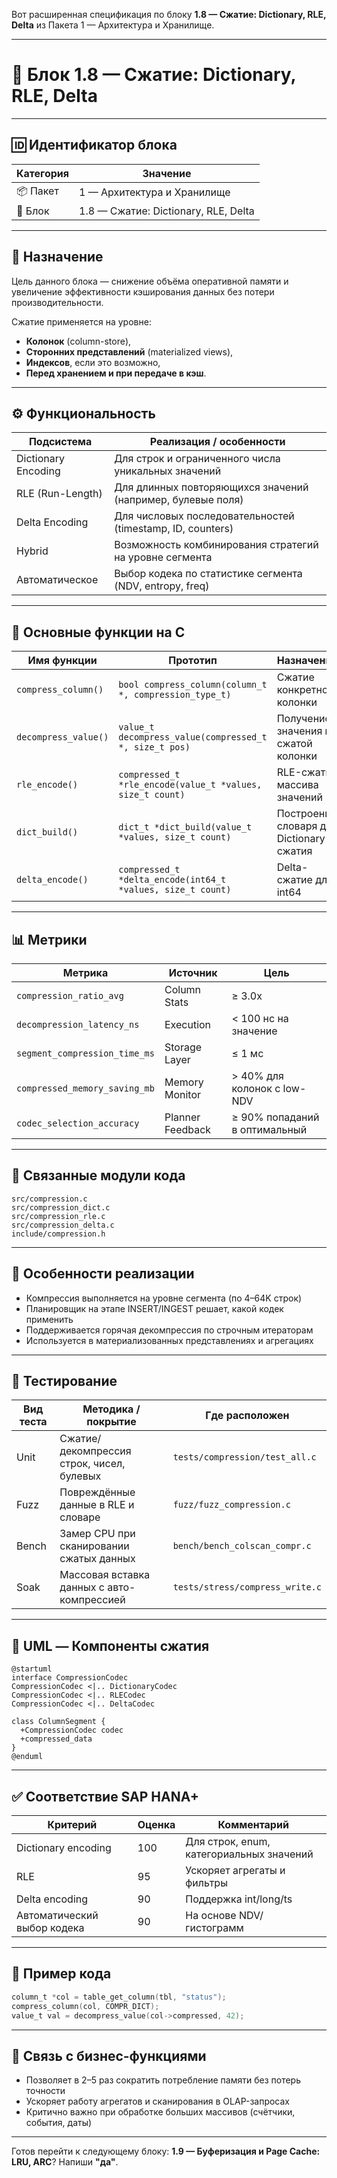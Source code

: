Вот расширенная спецификация по блоку **1.8 — Сжатие: Dictionary, RLE, Delta** из Пакета 1 — Архитектура и Хранилище.

---

# 🧬 Блок 1.8 — Сжатие: Dictionary, RLE, Delta

---

## 🆔 Идентификатор блока

| Категория | Значение                             |
| --------- | ------------------------------------ |
| 📦 Пакет  | 1 — Архитектура и Хранилище          |
| 🔢 Блок   | 1.8 — Сжатие: Dictionary, RLE, Delta |

---

## 🎯 Назначение

Цель данного блока — снижение объёма оперативной памяти и увеличение эффективности кэширования данных без потери производительности.

Сжатие применяется на уровне:

* **Колонок** (column-store),
* **Сторонних представлений** (materialized views),
* **Индексов**, если это возможно,
* **Перед хранением и при передаче в кэш**.

---

## ⚙️ Функциональность

| Подсистема          | Реализация / особенности                                    |
| ------------------- | ----------------------------------------------------------- |
| Dictionary Encoding | Для строк и ограниченного числа уникальных значений         |
| RLE (Run-Length)    | Для длинных повторяющихся значений (например, булевые поля) |
| Delta Encoding      | Для числовых последовательностей (timestamp, ID, counters)  |
| Hybrid              | Возможность комбинирования стратегий на уровне сегмента     |
| Автоматическое      | Выбор кодека по статистике сегмента (NDV, entropy, freq)    |

---

## 🔧 Основные функции на C

| Имя функции          | Прототип                                                    | Назначение                               |
| -------------------- | ----------------------------------------------------------- | ---------------------------------------- |
| `compress_column()`  | `bool compress_column(column_t *, compression_type_t)`      | Сжатие конкретной колонки                |
| `decompress_value()` | `value_t decompress_value(compressed_t *, size_t pos)`      | Получение значения из сжатой колонки     |
| `rle_encode()`       | `compressed_t *rle_encode(value_t *values, size_t count)`   | RLE-сжатие массива значений              |
| `dict_build()`       | `dict_t *dict_build(value_t *values, size_t count)`         | Построение словаря для Dictionary-сжатия |
| `delta_encode()`     | `compressed_t *delta_encode(int64_t *values, size_t count)` | Delta-сжатие для int64                   |

---

## 📊 Метрики

| Метрика                       | Источник         | Цель                          |
| ----------------------------- | ---------------- | ----------------------------- |
| `compression_ratio_avg`       | Column Stats     | ≥ 3.0x                        |
| `decompression_latency_ns`    | Execution        | < 100 нс на значение          |
| `segment_compression_time_ms` | Storage Layer    | ≤ 1 мс                        |
| `compressed_memory_saving_mb` | Memory Monitor   | > 40% для колонок с low-NDV   |
| `codec_selection_accuracy`    | Planner Feedback | ≥ 90% попаданий в оптимальный |

---

## 📂 Связанные модули кода

```
src/compression.c
src/compression_dict.c
src/compression_rle.c
src/compression_delta.c
include/compression.h
```

---

## 🧠 Особенности реализации

* Компрессия выполняется на уровне сегмента (по 4–64K строк)
* Планировщик на этапе INSERT/INGEST решает, какой кодек применить
* Поддерживается горячая декомпрессия по строчным итераторам
* Используется в материализованных представлениях и агрегациях

---

## 🧪 Тестирование

| Вид теста | Методика / покрытие                        | Где расположен                  |
| --------- | ------------------------------------------ | ------------------------------- |
| Unit      | Сжатие/декомпрессия строк, чисел, булевых  | `tests/compression/test_all.c`  |
| Fuzz      | Повреждённые данные в RLE и словаре        | `fuzz/fuzz_compression.c`       |
| Bench     | Замер CPU при сканировании сжатых данных   | `bench/bench_colscan_compr.c`   |
| Soak      | Массовая вставка данных с авто-компрессией | `tests/stress/compress_write.c` |

---

## 📐 UML — Компоненты сжатия

```plantuml
@startuml
interface CompressionCodec
CompressionCodec <|.. DictionaryCodec
CompressionCodec <|.. RLECodec
CompressionCodec <|.. DeltaCodec

class ColumnSegment {
  +CompressionCodec codec
  +compressed_data
}
@enduml
```

---

## ✅ Соответствие SAP HANA+

| Критерий                    | Оценка | Комментарий                              |
| --------------------------- | ------ | ---------------------------------------- |
| Dictionary encoding         | 100    | Для строк, enum, категориальных значений |
| RLE                         | 95     | Ускоряет агрегаты и фильтры              |
| Delta encoding              | 90     | Поддержка int/long/ts                    |
| Автоматический выбор кодека | 90     | На основе NDV/гистограмм                 |

---

## 📎 Пример кода

```c
column_t *col = table_get_column(tbl, "status");
compress_column(col, COMPR_DICT);
value_t val = decompress_value(col->compressed, 42);
```

---

## 📌 Связь с бизнес-функциями

* Позволяет в 2–5 раз сократить потребление памяти без потерь точности
* Ускоряет работу агрегатов и сканирования в OLAP-запросах
* Критично важно при обработке больших массивов (счётчики, события, даты)

---

Готов перейти к следующему блоку: **1.9 — Буферизация и Page Cache: LRU, ARC**? Напиши **"да"**.

